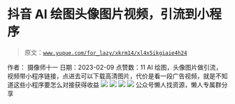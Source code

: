 # 抖音 AI 绘图头像图片视频，引流到小程序

> 原文：[`www.yuque.com/for_lazy/xkrm14/xl4x5ikgiaie4h24`](https://www.yuque.com/for_lazy/xkrm14/xl4x5ikgiaie4h24)

<ne-p id="ua0dfdc7e" data-lake-id="ua0dfdc7e"><ne-text id="ue2f45a6e">作者： 摄像师十一</ne-text></ne-p> <ne-p id="udf78724c" data-lake-id="udf78724c"><ne-text id="uec8b763e">日期：2023-02-09</ne-text></ne-p> <ne-p id="u26bab1cb" data-lake-id="u26bab1cb"><ne-text id="u9e06e4c2">点赞数：</ne-text><ne-text id="u852dbac2" ne-bold="true">11</ne-text></ne-p> <ne-hole id="ue62b5b1d" data-lake-id="ue62b5b1d"><ne-card data-card-name="hr" data-card-type="block" id="VtLF1" data-event-boundary="card"><ne-p id="uc6b3d0f1" data-lake-id="uc6b3d0f1"><ne-text id="u4e32d8b6">AI 绘图，头像图片做引流，视频带小程序链接，点进去可以下载高清图片，代价是看一段广告视频，就是不知道这些小程序要怎么对接获得收益</ne-text></ne-p> <ne-p id="ub4e07bb5" data-lake-id="ub4e07bb5"><ne-card data-card-name="image" data-card-type="inline" id="wLjtx" data-event-boundary="card">![](img/c04be49697ec9e9ad835befe756c4154.png)</ne-card></ne-p> <ne-p id="u8abc36eb" data-lake-id="u8abc36eb"><ne-card data-card-name="image" data-card-type="inline" id="Bjh3s" data-event-boundary="card">![](img/eb2a3ef08c4aad35209a7aa3b0f19b6c.png)</ne-card></ne-p> <ne-p id="u5d2f726b" data-lake-id="u5d2f726b"><ne-card data-card-name="image" data-card-type="inline" id="Vcfp6" data-event-boundary="card">![](img/3366bb521f715b726aa77e27e68cece5.png)</ne-card></ne-p> <ne-p id="u58fcbc4d" data-lake-id="u58fcbc4d"><ne-card data-card-name="image" data-card-type="inline" id="Q1CfI" data-event-boundary="card">![](img/e8e2097fc22ed18be4102748d22ca073.png)</ne-card></ne-p> <ne-hole id="ud4e3d35e" data-lake-id="ud4e3d35e"><ne-card data-card-name="hr" data-card-type="block" id="tEjwy" data-event-boundary="card"><ne-p id="u3a325387" data-lake-id="u3a325387"><ne-text id="u4375709c">公众号懒人找资源，懒人专属群分享</ne-text></ne-p></ne-card></ne-hole></ne-card></ne-hole>